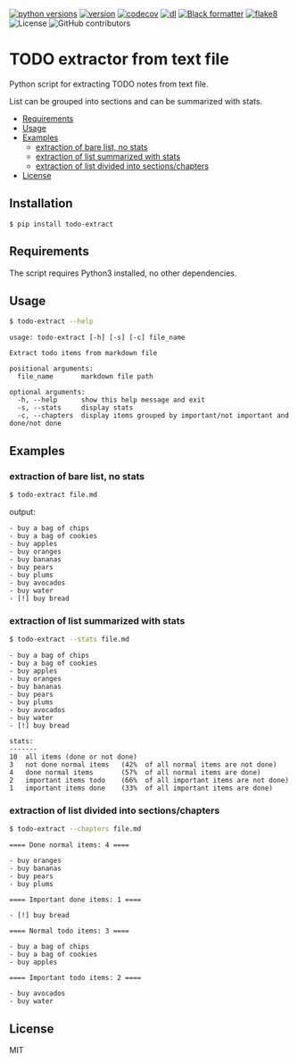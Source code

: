 <!-- badges -->
[![python versions](https://img.shields.io/pypi/pyversions/todo_extract.svg)](https://pypi.org/project/todo_extract)
[![version](https://img.shields.io/pypi/v/todo_extract.svg)](https://pypi.org/project/todo_extract)
[![codecov](https://codecov.io/gh/izikeros/todo_extract/branch/main/graph/badge.svg)](https://codecov.io/gh/izikeros/todo_extract)
[![dl](https://img.shields.io/pypi/dm/todo_extract)](https://pypi.org/project/todo_extract)
[![Black formatter](https://github.com/izikeros/todo-extractor/actions/workflows/black.yml/badge.svg)](https://github.com/izikeros/todo-extractor/actions/workflows/black.yml)
[![flake8](https://github.com/izikeros/todo-extractor/actions/workflows/flake8.yml/badge.svg)](https://github.com/izikeros/todo-extractor/actions/workflows/flake8.yml)
![License](https://img.shields.io/github/license/izikeros/todo-extractor)
![GitHub contributors](https://img.shields.io/github/contributors/izikeros/todo-extractor)
<!-- end of badges -->

# TODO extractor from text file
Python script for extracting TODO notes from text file.

List can be grouped into sections and can be summarized with stats.


- [Requirements](#requirements)
- [Usage](#usage)
- [Examples](#examples)
  - [extraction of bare list, no stats](#extraction-of-bare-list-no-stats)
  - [extraction of list summarized with stats](#extraction-of-list-summarized-with-stats)
  - [extraction of list divided into sections/chapters](#extraction-of-list-divided-into-sectionschapters)
- [License](#license)


## Installation
```
$ pip install todo-extract
```

## Requirements
The script requires Python3 installed, no other dependencies.

## Usage
```sh
$ todo-extract --help
```

```
usage: todo-extract [-h] [-s] [-c] file_name

Extract todo items from markdown file

positional arguments:
  file_name       markdown file path

optional arguments:
  -h, --help      show this help message and exit
  -s, --stats     display stats
  -c, --chapters  display items grouped by important/not important and done/not done
```

## Examples

### extraction of bare list, no stats
```sh
$ todo-extract file.md
```

output:
```
- buy a bag of chips
- buy a bag of cookies
- buy apples
- buy oranges
- buy bananas
- buy pears
- buy plums
- buy avocados
- buy water
- [!] buy bread
```

### extraction of list summarized with stats
```sh
$ todo-extract --stats file.md
```

```
- buy a bag of chips
- buy a bag of cookies
- buy apples
- buy oranges
- buy bananas
- buy pears
- buy plums
- buy avocados
- buy water
- [!] buy bread

stats:
-------
10  all items (done or not done)
3   not done normal items   (42%  of all normal items are not done)
4   done normal items       (57%  of all normal items are done)
2   important items todo    (66%  of all important items are not done)
1   important items done    (33%  of all important items are done)
```
### extraction of list divided into sections/chapters
```sh
$ todo-extract --chapters file.md
```

```
==== Done normal items: 4 ====

- buy oranges
- buy bananas
- buy pears
- buy plums

==== Important done items: 1 ====

- [!] buy bread

==== Normal todo items: 3 ====

- buy a bag of chips
- buy a bag of cookies
- buy apples

==== Important todo items: 2 ====

- buy avocados
- buy water
```
## License
MIT
